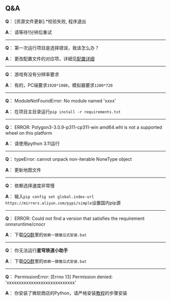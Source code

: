 <!--
 * @Author: Night-stars-1 nujj1042633805@gmail.com
 * @Date: 2023-05-24 11:46:14
 * @LastEditors: Night-stars-1 nujj1042633805@gmail.com
 * @LastEditTime: 2023-06-14 20:37:31
 * @Description: 
 * 
 * Copyright (c) 2023 by Night-stars-1, All Rights Reserved. 
-->
## Q&A
**Q**： [资源文件更新].*校验失败, 程序退出

**A**： 请等待1分钟后重试

---

**Q**： 第一次运行项目是选择错误，我该怎么办？

**A**： 更改配置文件的对应项，详细见[配置详细](/config/)

---

**Q**： 游戏有没有分辨率要求

**A**： 有的，PC端要求`1920*1080`，模拟器要求`1280*720`

---

**Q**： ModuleNotFoundError: No module named 'xxxx'

**A**： 在项目主目录运行`pip install -r requirements.txt`

---

**Q**： ERROR: Polygon3-3.0.9-p311-cp311-win amd64.whl is not a supported wheel on this platform

**A**： 请使用python 3.11运行

---

**Q**： typeError: cannot unpack non-iterable NoneType object

**A**： 更新地图文件

---

**Q**： 依赖选择速度非常慢

**A**： 输入`pip config set global.index-url https://mirrors.aliyun.com/pypi/simple`设置国内pip源

---

**Q**： ERROR: Could not find a version that satisfies the requirement onnxruntime/cnocr

**A**： 下载[QQ群](https://qm.qq.com/cgi-bin/qm/qr?k=xdCO46fHlVcY7D2L7elXzqcxL3nyTGnW&jump_from=webapi&authKey=uWZooQ2szv+nG/re7luCKn8LW1KibSb0vvi0FycA45Mglm5AGM1GP2iJ+SiWmDwg)里的`依赖一键傻瓜式安装.bat`

---

**Q**： 你无法运行**星穹铁道小助手**

**A**： 下载[QQ群](https://qm.qq.com/cgi-bin/qm/qr?k=xdCO46fHlVcY7D2L7elXzqcxL3nyTGnW&jump_from=webapi&authKey=uWZooQ2szv+nG/re7luCKn8LW1KibSb0vvi0FycA45Mglm5AGM1GP2iJ+SiWmDwg)里的`依赖一键傻瓜式安装.bat`

---

**Q**： PermissionError: [Errno 13] Permission denied: 'xxxxxxxxxxxxxxxxxxxxxxxxxxxx'

**A**： 你安装了微软商店的Python，请严格安装[教程](/guide/)的步骤安装
